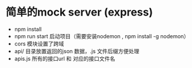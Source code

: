 # 简单的mock server (express)
* npm install
* npm run start 启动项目（需要安装nodemon , npm install -g nodemon）
* cors 模块设置了跨域
* api/ 目录放置返回的json 数据，.js 文件后缀方便处理
* apis.js 所有的接口url 和 对应的接口文件名